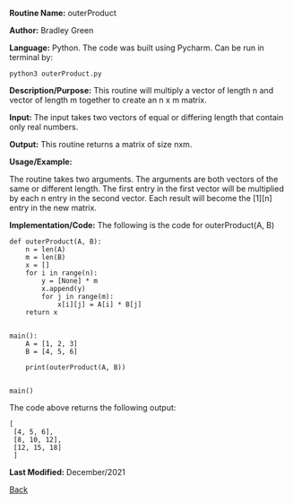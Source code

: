 
**Routine Name:**           outerProduct

**Author:** Bradley Green

**Language:** Python. The code was built using Pycharm. Can be run in terminal by:


    python3 outerProduct.py


**Description/Purpose:** This routine will multiply a vector of length n and vector of length m together to create an n x m matrix.

**Input:** The input takes two vectors of equal or differing length that contain only real numbers. 

**Output:** This routine returns a matrix of size nxm.

**Usage/Example:**

The routine takes two arguments.  The arguments are both vectors of the same or different length.  The first entry in the first vector will be multiplied by each 
n entry in the second vector.  Each result will become the [1][n] entry in the new matrix.


**Implementation/Code:** The following is the code for outerProduct(A, B)

    def outerProduct(A, B):
        n = len(A)
        m = len(B)
        x = []
        for i in range(n):
            y = [None] * m
            x.append(y)
            for j in range(m):
                x[i][j] = A[i] * B[j]
        return x
      
      
    main():
        A = [1, 2, 3]
        B = [4, 5, 6]
        
        print(outerProduct(A, B))
        
        
    main()
    
    
The code above returns the following output:

    [
     [4, 5, 6],
     [8, 10, 12],
     [12, 15, 18]
     ]
    
   

**Last Modified:** December/2021

[Back](../README.md)
